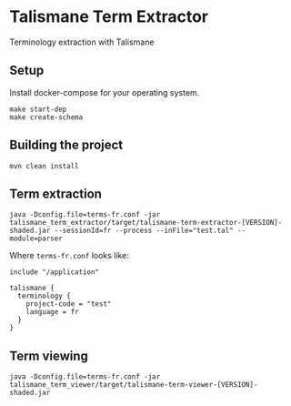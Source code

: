 # Talismane Term Extractor
Terminology extraction with Talismane

## Setup

Install docker-compose for your operating system.

```
make start-dep
make create-schema
```

## Building the project
```
mvn clean install
```

## Term extraction
```
java -Dconfig.file=terms-fr.conf -jar talismane_term_extractor/target/talismane-term-extractor-[VERSION]-shaded.jar --sessionId=fr --process --inFile="test.tal" --module=parser
```

Where `terms-fr.conf` looks like:
```
include "/application"

talismane {
  terminology {
    project-code = "test"
    language = fr
  }
}
```

## Term viewing
```
java -Dconfig.file=terms-fr.conf -jar talismane_term_viewer/target/talismane-term-viewer-[VERSION]-shaded.jar 
```

